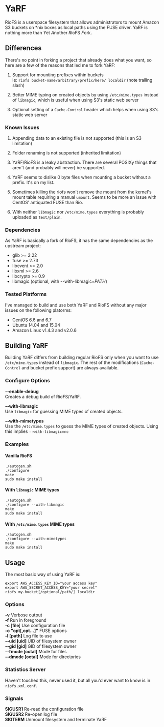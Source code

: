 # YaRF

RioFS is a userspace filesystem that allows administrators to mount Amazon S3 buckets on \*nix boxes as local paths using the FUSE driver. YaRF is nothing more than *Y*et *A*nother *R*ioFS *F*ork.

## Differences

There's no point in forking a project that already does what you want, so here are a few of the reasons that led me to fork YaRF:

1. Support for mounting prefixes within buckets  
   ie: `riofs bucket-name/arbitrary/prefix/here/ localdir` (note trailing slash)


2. Better MIME typing on created objects by using `/etc/mime.types` instead of `libmagic`, which is useful when using S3's static web server

3. Optional setting of a `Cache-Control` header which helps when using S3's static web server

### Known Issues

1. Appending data to an existing file is not supported (this is an S3 limitation)

2. Folder renaming is not supported (inherited limitation)

3. YaRF/RioFS is a leaky abstraction. There are several POSIXy things that aren't (and probably will never) be supported.

4. YaRF seems to dislike 0 byte files when mounting a bucket without a prefix. It's on my list.

5. Sometimes killing the riofs won't remove the mount from the kernel's mount table requiring a manual `umount`. Seems to be more an issue with CentOS' antiquated FUSE than Rio.

6. With neither `libmagic` nor `/etc/mime.types` everything is probably uploaded as `text/plain`.

### Dependencies

As YaRF is basically a fork of RioFS, it has the same dependencies as the upstream project:

* glib >= 2.22
* fuse >= 2.73
* libevent >= 2.0
* libxml >= 2.6
* libcrypto >= 0.9
* libmagic (optional, with --with-libmagic=*PATH*)

### Tested Platforms

I've managed to build and use both YaRF and RioFS without any major issues on the following platorms:

* CentOS 6.6 and 6.7
* Ubuntu 14.04 and 15.04
* Amazon Linux v1.4.3 and v2.0.6

## Building YaRF

Building YaRF differs from building regular RioFS only when you want to use `/etc/mime.types` instead of `libmagic`. The rest of the modifications (`Cache-Control` and bucket prefix support) are always available.

### Configure Options

**--enable-debug**  
Creates a debug build of RioFS/YaRF.

**--with-libmagic**  
Use `libmagic` for guessing MIME types of created objects.

**--with-mimetypes**  
Use the `/etc/mime.types` to guess the MIME types of created objects. Using this implies `--with-libmagic=no`

### Examples

#### Vanilla RioFS

```
./autogen.sh
./configure
make
sudo make install
```

#### With `libmagic` MIME types

```
./autogen.sh
./configure --with-libmagic
make
sudo make install
```

#### With `/etc/mime.types` MIME types

```
./autogen.sh
./configure --with-mimetypes
make
sudo make install
```

## Usage

The most basic way of using YaRF is:

```
export AWS_ACCESS_KEY_ID="your access key"  
export AWS_SECRET_ACCESS_KEY="your secret"
riofs my-bucket[/optional/path/] localdir
```

### Options

**-v** Verbose output  
**-f** Run in foreground  
**-c [file]** Use configuration file  
**-o "opt[,opt...]"** FUSE options  
**-l [path]** Log file to use  
**--uid [uid]** UID of filesystem owner  
**--gid [gid]** GID of filesystem owner  
**--fmode [octal]** Mode for files  
**--dmode [octal]** Mode for directories


### Statistics Server

Haven't touched this, never used it, but all you'd ever want to know is in `riofs.xml.conf`.

### Signals

**SIGUSR1** Re-read the configuration file  
**SIGUSR2** Re-open log file  
**SIGTERM** Unmount filesystem and terminate YaRF
